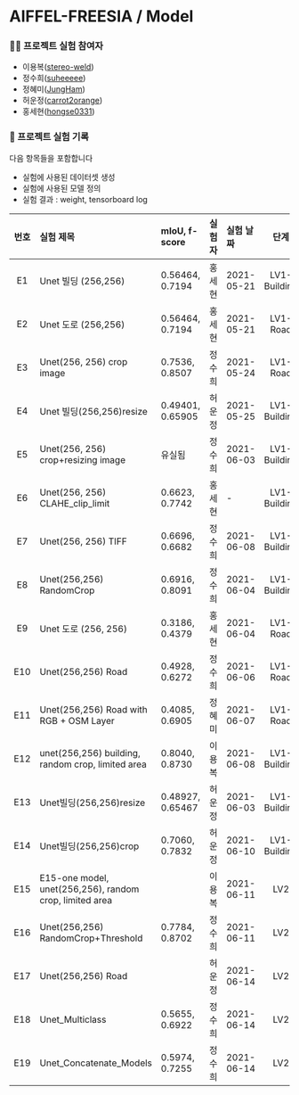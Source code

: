 # AIFFEL-FREESIA / Model

### 👩‍🔬 프로젝트 실험 참여자
- 이용복([stereo-weld](https://github.com/stereo-weld))
- 정수희([suheeeee](https://github.com/suheeeee))
- 정혜미([JungHam](https://github.com/JungHam))
- 허운정([carrot2orange](https://github.com/carrot2orange))
- 홍세현([hongse0331](https://github.com/hongse0331))

### 📑 프로젝트 실험 기록

다음 항목들을 포함합니다
- 실험에 사용된 데이터셋 생성
- 실험에 사용된 모델 정의
- 실험 결과 : weight, tensorboard log

| 번호 | 실험 제목 | mIoU, f-score | 실험자 | 실험 날짜 | 단계 |
|:---:|:--------|:--------------|:------|:--------|:---:|
| E1  | Unet 빌딩 (256,256) | 0.56464, 0.7194 | 홍세현 | 2021-05-21 | LV1-Building |
| E2  | Unet 도로 (256,256) | 0.56464, 0.7194 | 홍세현 | 2021-05-21 | LV1-Road |
| E3  | Unet(256, 256) crop image | 0.7536, 0.8507 | 정수희 | 2021-05-24 | LV1-Road |
| E4  | Unet 빌딩(256,256)resize | 0.49401, 0.65905 | 허운정 | 2021-05-25 | LV1-Building |
| E5  | Unet(256, 256) crop+resizing image | 유실됨 | 정수희 | 2021-06-03 | LV1-Building |
| E6  | Unet(256, 256) CLAHE_clip_limit | 0.6623, 0.7742 | 홍세현 | - | LV1-Building |
| E7  | Unet(256, 256) TIFF | 0.6696, 0.6682 | 정수희 | 2021-06-08 | LV1-Building |
| E8  | Unet(256,256) RandomCrop | 0.6916, 0.8091 | 정수희 | 2021-06-04 | LV1-Building |
| E9  | Unet 도로 (256, 256) | 0.3186, 0.4379 | 홍세현| 2021-06-04 | LV1-Road |
| E10 | Unet(256,256) Road | 0.4928, 0.6272 | 정수희 | 2021-06-06 | LV1-Road |
| E11 | Unet(256,256) Road with RGB + OSM Layer | 0.4085, 0.6905 | 정혜미 | 2021-06-07 | LV1-Road |
| E12 | unet(256,256) building, random crop, limited area | 0.8040, 0.8730 | 이용복 | 2021-06-08 | LV1-Building |
| E13 | Unet빌딩(256,256)resize | 0.48927, 0.65467 | 허운정 | 2021-06-03 | LV1-Building |
| E14 | Unet빌딩(256,256)crop | 0.7060, 0.7832 | 허운정 | 2021-06-10 | LV1-Building |
| E15 | E15-one model, unet(256,256),  random crop, limited area |  | 이용복 | 2021-06-11 | LV2 |
| E16 | Unet(256,256) RandomCrop+Threshold | 0.7784, 0.8702 | 정수희 | 2021-06-11 | LV2 |
| E17 | Unet(256,256) Road |  | 허운정 | 2021-06-14 | LV2 |
| E18 | Unet_Multiclass | 0.5655, 0.6922 | 정수희 | 2021-06-14 | LV2 |
| E19 | Unet_Concatenate_Models | 0.5974, 0.7255 | 정수희 | 2021-06-14 | LV2 |
